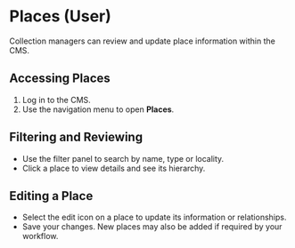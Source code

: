 # Places (User)

Collection managers can review and update place information within the CMS.

## Accessing Places
1. Log in to the CMS.
2. Use the navigation menu to open **Places**.

## Filtering and Reviewing
- Use the filter panel to search by name, type or locality.
- Click a place to view details and see its hierarchy.

## Editing a Place
- Select the edit icon on a place to update its information or relationships.
- Save your changes. New places may also be added if required by your workflow.
